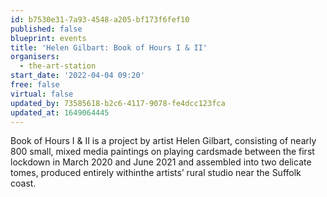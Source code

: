 ```yaml
---
id: b7530e31-7a93-4548-a205-bf173f6fef10
published: false
blueprint: events
title: 'Helen Gilbart: Book of Hours I & II'
organisers:
  - the-art-station
start_date: '2022-04-04 09:20'
free: false
virtual: false
updated_by: 73585618-b2c6-4117-9078-fe4dcc123fca
updated_at: 1649064445
---
```

Book of Hours I & II is a project by artist Helen Gilbart, consisting of nearly 800 small, mixed media paintings on playing cardsmade between the first lockdown in March 2020 and June 2021 and assembled into two delicate tomes, produced entirely withinthe artists’ rural studio near the Suffolk coast.